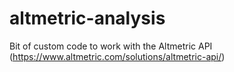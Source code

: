 # altmetric-analysis
Bit of custom code to work with the Altmetric API (https://www.altmetric.com/solutions/altmetric-api/)

